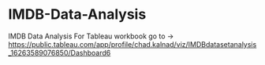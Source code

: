 # IMDB-Data-Analysis
IMDB Data Analysis
For Tableau workbook go to -> https://public.tableau.com/app/profile/chad.kalnad/viz/IMDBdatasetanalysis_16263589076850/Dashboard6
